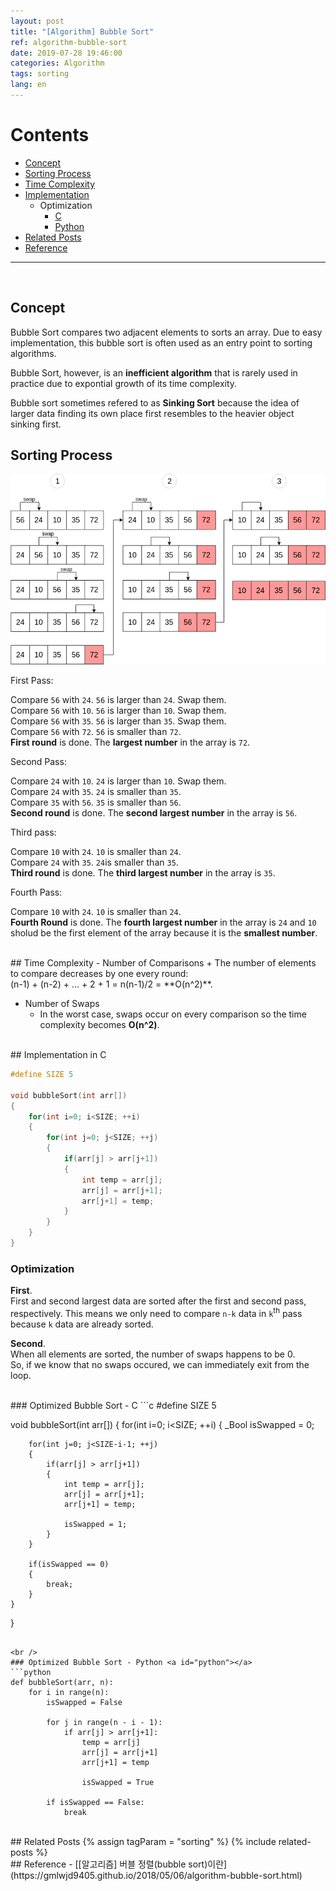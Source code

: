 ```yaml
---
layout: post
title: "[Algorithm] Bubble Sort"
ref: algorithm-bubble-sort
date: 2019-07-28 19:46:00
categories: Algorithm
tags: sorting
lang: en
---
```


# Contents
- [Concept](#concept)
- [Sorting Process](#example)
- [Time Complexity](#timecomp)
- [Implementation](#imp)
	+ Optimization
		+ [C](#c)
		+ [Python](#python)
- [Related Posts](#related)	
- [Reference](#ref)
<hr />
<br />

## Concept<a id="concept"></a>
Bubble Sort compares two adjacent elements to sorts an array. Due to easy implementation, this bubble sort is often used as an entry point to sorting algorithms.

Bubble Sort, however, is an **inefficient algorithm** that is rarely used in practice due to expontial growth of its time complexity.

Bubble sort sometimes refered to as **Sinking Sort** because the idea of larger data finding its own place first resembles to the heavier object sinking first.
<br />

## Sorting Process <a id="example"></a>
![bubble sort](/assets/images/algorithm/sorting/bubble_sort.png)

First Pass:

Compare `56` with `24`. `56` is larger than `24`. Swap them. <br />
Compare `56` with `10`. `56` is larger than `10`. Swap them. <br />
Compare `56` with `35`. `56` is larger than `35`. Swap them. <br />
Compare `56` with `72`. `56` is smaller than `72`. <br />
**First round** is done. The **largest number** in the array is `72`.

Second Pass:

Compare `24` with `10`. `24` is larger than `10`. Swap them. <br />
Compare `24` with `35`. `24` is smaller than `35`.<br />
Compare `35` with `56`. `35` is smaller than `56`.<br />
**Second round** is done. The **second largest number** in the array is `56`.

Third pass:

Compare `10` with `24`. `10` is smaller than `24`. <br />
Compare `24` with `35`. `24`is smaller than `35`. <br />
**Third round** is done. The **third largest number** in the array is `35`. 

Fourth Pass:

Compare `10` with `24`. `10` is smaller than `24`. <br />
**Fourth Round** is done. The **fourth largest number** in the array is `24` and `10` sholud be the
first element of the array because it is the **smallest number**.

<br />
## Time Complexity <a id="timecomp"></a>
 - Number of Comparisons
   + The number of elements to compare decreases by one every round: <br />
   (n-1) + (n-2) + ... + 2 + 1 = n(n-1)/2 = **O(n^2)**.

 - Number of Swaps
   * In the worst case, swaps occur on every comparison so the time complexity becomes **O(n^2)**.

<br />
## Implementation in C<a id="imp"></a>

```c
#define SIZE 5

void bubbleSort(int arr[])
{
	for(int i=0; i<SIZE; ++i)
	{
		for(int j=0; j<SIZE; ++j)
		{
			if(arr[j] > arr[j+1])
			{
				int temp = arr[j];
				arr[j] = arr[j+1];
				arr[j+1] = temp;
			}
		}
	}
}
```

### Optimization
**First**. <br />
First and second largest data are sorted after the first and second pass, respectively. 
This means we only need to compare `n-k` data in `k`<sup>th</sup> pass 
because `k` data are already sorted.

**Second**. <br />
When all elements are sorted, the number of swaps happens to be 0. <br />
So, if we know that no swaps occured, we can immediately exit from the loop.

<br />
### Optimized Bubble Sort - C <a id="c"></a>
```c
#define SIZE 5

void bubbleSort(int arr[])
{
	for(int i=0; i<SIZE; ++i)
	{
		_Bool isSwapped = 0;

		for(int j=0; j<SIZE-i-1; ++j)
		{
			if(arr[j] > arr[j+1])
			{
				int temp = arr[j];
				arr[j] = arr[j+1];
				arr[j+1] = temp;

				isSwapped = 1;
			}
		}

		if(isSwapped == 0)
		{
			break;
		}
	}
}
```

<br />
### Optimized Bubble Sort - Python <a id="python"></a>
```python
def bubbleSort(arr, n):
	for i in range(n):
		isSwapped = False

		for j in range(n - i - 1):
			if arr[j] > arr[j+1]:
				temp = arr[j]
				arr[j] = arr[j+1]
				arr[j+1] = temp
			
				isSwapped = True

		if isSwapped == False:
			break
```

<br />
## Related Posts <a id="related"></a>
{% assign tagParam = "sorting" %}
{% include related-posts %}

<br />
## Reference <a id="ref"></a>
- [[알고리즘] 버블 정렬(bubble sort)이란](https://gmlwjd9405.github.io/2018/05/06/algorithm-bubble-sort.html)

